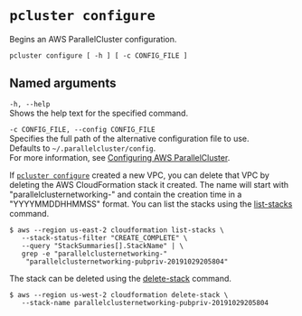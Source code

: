 # `pcluster configure`<a name="pcluster.configure"></a>

Begins an AWS ParallelCluster configuration\.

```
pcluster configure [ -h ] [ -c CONFIG_FILE ]
```

## Named arguments<a name="pcluster.configure.namedargs"></a>

`-h, --help`  
Shows the help text for the specified command\.

`-c CONFIG_FILE, --config CONFIG_FILE`  
Specifies the full path of the alternative configuration file to use\.  
Defaults to `~/.parallelcluster/config`\.  
For more information, see [Configuring AWS ParallelCluster](getting-started-configuring-parallelcluster.md)\.

If [`pcluster configure`](#pcluster.configure) created a new VPC, you can delete that VPC by deleting the AWS CloudFormation stack it created\. The name will start with "parallelclusternetworking\-" and contain the creation time in a "YYYYMMDDHHMMSS" format\. You can list the stacks using the [list\-stacks](https://docs.aws.amazon.com/goto/aws-cli/cloudformation-2010-05-15/ListStacks) command\.

```
$ aws --region us-east-2 cloudformation list-stacks \
   --stack-status-filter "CREATE_COMPLETE" \
   --query "StackSummaries[].StackName" | \
   grep -e "parallelclusternetworking-"
    "parallelclusternetworking-pubpriv-20191029205804"
```

The stack can be deleted using the [delete\-stack](https://docs.aws.amazon.com/goto/aws-cli/cloudformation-2010-05-15/DeleteStack) command\.

```
$ aws --region us-west-2 cloudformation delete-stack \
   --stack-name parallelclusternetworking-pubpriv-20191029205804
```